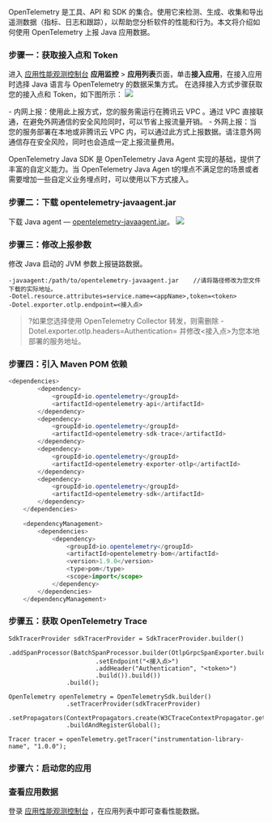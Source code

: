 OpenTelemetry 是工具、API 和 SDK 的集合。使用它来检测、生成、收集和导出遥测数据（指标、日志和跟踪），以帮助您分析软件的性能和行为。本文将介绍如何使用 OpenTelemetry 上报 Java 应用数据。




### 步骤一：获取接入点和 Token

进入 [应用性能观测控制台](https://console.cloud.tencent.com/apm) **应用监控** > **应用列表**页面，单击**接入应用**，在接入应用时选择 Java 语言与 OpenTelemetry 的数据采集方式。
在选择接入方式步骤获取您的接入点和 Token，如下图所示：
![](https://main.qcloudimg.com/raw/d7d94913947d31edf70e85c6462c6bac.png)


<dx-alert infotype="explain" title="上报方式说明">
- 内网上报：使用此上报方式，您的服务需运行在腾讯云 VPC 。通过 VPC 直接联通，在避免外网通信的安全风险同时，可以节省上报流量开销。
- 外网上报：当您的服务部署在本地或非腾讯云 VPC 内，可以通过此方式上报数据。请注意外网通信存在安全风险，同时也会造成一定上报流量费用。
  </dx-alert>

OpenTelemetry Java SDK 是 OpenTelemetry Java Agent 实现的基础，提供了丰富的自定义能力。当 OpenTelemetry Java Agen t的埋点不满足您的场景或者需要增加一些自定义业务埋点时，可以使用以下方式接入。

### 步骤二：下载 opentelemetry-javaagent.jar 

下载  Java agent — [opentelemetry-javaagent.jar](https://github.com/open-telemetry/opentelemetry-java-instrumentation/releases?spm=a2c4g.11186623.0.0.1e455765eR4tEn)。
![](https://qcloudimg.tencent-cloud.cn/raw/c66de19810463acafca9e3ca670f81af.png)

### 步骤三：修改上报参数

修改 Java 启动的 JVM 参数上报链路数据。

```
-javaagent:/path/to/opentelemetry-javaagent.jar    //请将路径修改为您文件下载的实际地址。
-Dotel.resource.attributes=service.name=<appName>,token=<token>
-Dotel.exporter.otlp.endpoint=<接入点>
```

>?如果您选择使用 OpenTelemetry Collector 转发，则需删除 -Dotel.exporter.otlp.headers=Authentication=<token> 并修改<接入点>为您本地部署的服务地址。


### 步骤四：引入 Maven POM 依赖

```java
<dependencies>
        <dependency>
            <groupId>io.opentelemetry</groupId>
            <artifactId>opentelemetry-api</artifactId>
        </dependency>
        <dependency>
            <groupId>io.opentelemetry</groupId>
            <artifactId>opentelemetry-sdk-trace</artifactId>
        </dependency>
        <dependency>
            <groupId>io.opentelemetry</groupId>
            <artifactId>opentelemetry-exporter-otlp</artifactId>
        </dependency>
        <dependency>
            <groupId>io.opentelemetry</groupId>
            <artifactId>opentelemetry-sdk</artifactId>
        </dependency>
    </dependencies>

    <dependencyManagement>
        <dependencies>
            <dependency>
                <groupId>io.opentelemetry</groupId>
                <artifactId>opentelemetry-bom</artifactId>
                <version>1.9.0</version>
                <type>pom</type>
                <scope>import</scope>
            </dependency>
        </dependencies>
    </dependencyManagement>
```

### 步骤五：获取 OpenTelemetry Trace

```
SdkTracerProvider sdkTracerProvider = SdkTracerProvider.builder()
                .addSpanProcessor(BatchSpanProcessor.builder(OtlpGrpcSpanExporter.builder()
                        .setEndpoint("<接入点>")
                        .addHeader("Authentication", "<token>")
                        .build()).build())
                .build();

OpenTelemetry openTelemetry = OpenTelemetrySdk.builder()
                .setTracerProvider(sdkTracerProvider)
                .setPropagators(ContextPropagators.create(W3CTraceContextPropagator.getInstance()))
                .buildAndRegisterGlobal();

Tracer tracer = openTelemetry.getTracer("instrumentation-library-name", "1.0.0");

```

### 步骤六：启动您的应用


### 查看应用数据
登录 [应用性能观测控制台](https://console.cloud.tencent.com/apm) ，在应用列表中即可查看性能数据。

